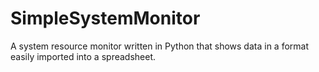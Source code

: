 # SimpleSystemMonitor
A system resource monitor written in Python that shows data in a format easily imported into a spreadsheet.
